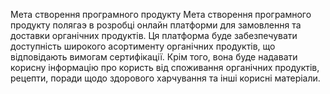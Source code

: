 Мета створення програмного продукту
Мета створення програмного продукту полягаэ в розробці онлайн платформи для замовлення та доставки органічних продуктів. Ця платформа буде забезпечувати доступність широкого асортименту органічних продуктів, що відповідають вимогам сертифікації. Крім того, вона буде надавати корисну інформацію про користь від споживання органічних продуктів, рецепти, поради щодо здорового харчування та інші корисні матеріали.
